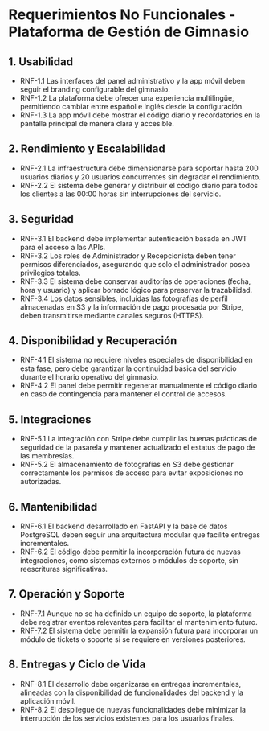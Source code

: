 # Requerimientos No Funcionales - Plataforma de Gestión de Gimnasio

## 1. Usabilidad
- RNF-1.1 Las interfaces del panel administrativo y la app móvil deben seguir el branding configurable del gimnasio.
- RNF-1.2 La plataforma debe ofrecer una experiencia multilingüe, permitiendo cambiar entre español e inglés desde la configuración.
- RNF-1.3 La app móvil debe mostrar el código diario y recordatorios en la pantalla principal de manera clara y accesible.

## 2. Rendimiento y Escalabilidad
- RNF-2.1 La infraestructura debe dimensionarse para soportar hasta 200 usuarios diarios y 20 usuarios concurrentes sin degradar el rendimiento.
- RNF-2.2 El sistema debe generar y distribuir el código diario para todos los clientes a las 00:00 horas sin interrupciones del servicio.

## 3. Seguridad
- RNF-3.1 El backend debe implementar autenticación basada en JWT para el acceso a las APIs.
- RNF-3.2 Los roles de Administrador y Recepcionista deben tener permisos diferenciados, asegurando que solo el administrador posea privilegios totales.
- RNF-3.3 El sistema debe conservar auditorías de operaciones (fecha, hora y usuario) y aplicar borrado lógico para preservar la trazabilidad.
- RNF-3.4 Los datos sensibles, incluidas las fotografías de perfil almacenadas en S3 y la información de pago procesada por Stripe, deben transmitirse mediante canales seguros (HTTPS).

## 4. Disponibilidad y Recuperación
- RNF-4.1 El sistema no requiere niveles especiales de disponibilidad en esta fase, pero debe garantizar la continuidad básica del servicio durante el horario operativo del gimnasio.
- RNF-4.2 El panel debe permitir regenerar manualmente el código diario en caso de contingencia para mantener el control de accesos.

## 5. Integraciones
- RNF-5.1 La integración con Stripe debe cumplir las buenas prácticas de seguridad de la pasarela y mantener actualizado el estatus de pago de las membresías.
- RNF-5.2 El almacenamiento de fotografías en S3 debe gestionar correctamente los permisos de acceso para evitar exposiciones no autorizadas.

## 6. Mantenibilidad
- RNF-6.1 El backend desarrollado en FastAPI y la base de datos PostgreSQL deben seguir una arquitectura modular que facilite entregas incrementales.
- RNF-6.2 El código debe permitir la incorporación futura de nuevas integraciones, como sistemas externos o módulos de soporte, sin reescrituras significativas.

## 7. Operación y Soporte
- RNF-7.1 Aunque no se ha definido un equipo de soporte, la plataforma debe registrar eventos relevantes para facilitar el mantenimiento futuro.
- RNF-7.2 El sistema debe permitir la expansión futura para incorporar un módulo de tickets o soporte si se requiere en versiones posteriores.

## 8. Entregas y Ciclo de Vida
- RNF-8.1 El desarrollo debe organizarse en entregas incrementales, alineadas con la disponibilidad de funcionalidades del backend y la aplicación móvil.
- RNF-8.2 El despliegue de nuevas funcionalidades debe minimizar la interrupción de los servicios existentes para los usuarios finales.
